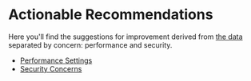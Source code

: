 # Actionable Recommendations

Here you'll find the suggestions for improvement derived from [the data](appendix.md) separated by concern: performance and security.

* [Performance Settings](performance_settings.md)
* [Security Concerns](security_concerns.md)